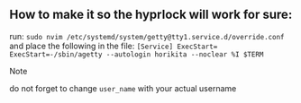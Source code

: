 ## How to make it so the hyprlock will work for sure:
run: `sudo nvim /etc/systemd/system/getty@tty1.service.d/override.conf`
and place the following in the file:
`[Service]
ExecStart=
ExecStart=-/sbin/agetty --autologin horikita --noclear %I $TERM`

> [!NOTE]
> do not forget to change `user_name` with your actual username
